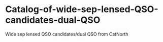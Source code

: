 # Catalog-of-wide-sep-lensed-QSO-candidates-dual-QSO
Wide sep lensed QSO candidates/dual  QSO from CatNorth
